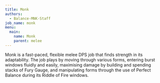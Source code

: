 ```yaml
---
title: Monk
authors:
  - Balance-MNK-Staff
job_name: monk
menu:
  main:
    name: Monk
    parent: melee
---
```

Monk is a fast-paced, flexible melee DPS job that finds strength in its adaptability. The job plays by moving through various forms, entering burst windows fluidly and easily, maximising damage by building and spending stacks of Fury Gauge, and manipulating forms through the use of Perfect Balance during its Riddle of Fire windows.